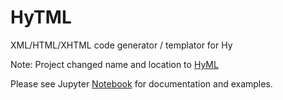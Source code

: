 # HyTML

XML/HTML/XHTML code generator / templator for Hy

Note: Project changed name and location to [HyML](https://github.com/markomanninen/hyml/)

Please see Jupyter [Notebook](http://nbviewer.jupyter.org/github/markomanninen/hytml/blob/master/HyTML%20-%20HTML%20templator%20for%20Hy.ipynb) for documentation and examples.
